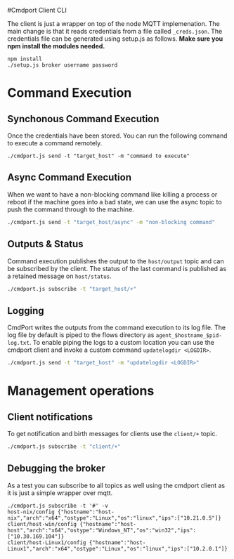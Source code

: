#Cmdport Client CLI

The client is just a wrapper on top of the node MQTT implemenation. The main change is that it reads credentials from a file called `_creds.json`. 
The credentials file can be generated using setup.js as follows. **Make sure you npm install the modules needed.**

```
npm install
./setup.js broker username password
```

# Command Execution

## Synchonous Command Execution
Once the credentials have been stored. You can run the following command to execute a command remotely. 

```
./cmdport.js send -t "target_host" -m "command to execute"
```

## Async Command Execution
When we want to have a non-blocking command like killing a process or reboot if the machine goes into a bad state, we can use the async topic to push the command through to the machine. 
```sh
./cmdport.js send -t "target_host/async" -m "non-blocking command"
```

## Outputs & Status

Command execution publishes the output to the `host/output` topic and can be subscribed by the client. The status of the last command is published as a retained message on `host/status`. 
```sh
./cmdport.js subscribe -t "target_host/+"
```


## Logging
CmdPort writes the outputs from the command execution to its log file. The log file by default is piped to the flows directory as `agent_$hostname_$pid-log.txt`. To enable piping the logs to a custom location you can use the cmdport client and invoke a custom command `updatelogdir <LOGDIR>`.
```sh
./cmdport.js send -t "target_host" -m "updatelogdir <LOGDIR>"
```

# Management operations 

## Client notifications
To get notification and birth messages for clients use the `client/+` topic. 
```sh
./cmdport.js subscribe -t "client/+"
```

## Debugging the broker 

As a test you can subscribe to all topics as well using the cmdport client as it is just a simple wrapper over mqtt. 

```
./cmdport.js subscribe -t '#' -v
host-nix/config {"hostname":"host-nix","arch":"x64","ostype":"Linux","os":"linux","ips":["10.21.0.5"]}
client/host-win/config {"hostname":"host-host","arch":"x64","ostype":"Windows_NT","os":"win32","ips":["10.30.169.104"]}
client/host-Linux1/config {"hostname":"host-Linux1","arch":"x64","ostype":"Linux","os":"linux","ips":["10.2.0.1"]}
```

